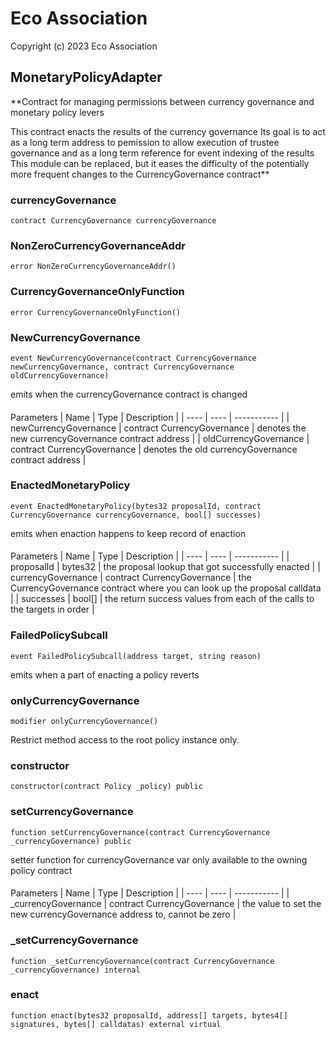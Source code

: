 # Eco Association

Copyright (c) 2023 Eco Association

## MonetaryPolicyAdapter

**Contract for managing permissions between currency governance and monetary policy levers

This contract enacts the results of the currency governance
Its goal is to act as a long term address to pemission to allow execution of trustee governance and as a long term reference for event indexing of the results
This module can be replaced, but it eases the difficulty of the potentially more frequent changes to the CurrencyGovernance contract**

### currencyGovernance

  ```solidity
  contract CurrencyGovernance currencyGovernance
  ```

### NonZeroCurrencyGovernanceAddr

  ```solidity
  error NonZeroCurrencyGovernanceAddr()
  ```

### CurrencyGovernanceOnlyFunction

  ```solidity
  error CurrencyGovernanceOnlyFunction()
  ```

### NewCurrencyGovernance

  ```solidity
  event NewCurrencyGovernance(contract CurrencyGovernance newCurrencyGovernance, contract CurrencyGovernance oldCurrencyGovernance)
  ```

emits when the currencyGovernance contract is changed

  ####
  Parameters | Name | Type | Description | | ---- | ---- | ----------- |
    |
    newCurrencyGovernance
    |
    contract CurrencyGovernance
    |
    denotes the new currencyGovernance contract address
    |
    |
    oldCurrencyGovernance
    |
    contract CurrencyGovernance
    |
    denotes the old currencyGovernance contract address
    |

### EnactedMonetaryPolicy

  ```solidity
  event EnactedMonetaryPolicy(bytes32 proposalId, contract CurrencyGovernance currencyGovernance, bool[] successes)
  ```

emits when enaction happens to keep record of enaction

  ####
  Parameters | Name | Type | Description | | ---- | ---- | ----------- |
    |
    proposalId
    |
    bytes32
    |
    the proposal lookup that got successfully enacted
    |
    |
    currencyGovernance
    |
    contract CurrencyGovernance
    |
    the CurrencyGovernance contract where you can look up the proposal calldata
    |
    |
    successes
    |
    bool[]
    |
    the return success values from each of the calls to the targets in order
    |

### FailedPolicySubcall

  ```solidity
  event FailedPolicySubcall(address target, string reason)
  ```

emits when a part of enacting a policy reverts

### onlyCurrencyGovernance

  ```solidity
  modifier onlyCurrencyGovernance()
  ```

Restrict method access to the root policy instance only.

### constructor

  ```solidity
  constructor(contract Policy _policy) public
  ```

### setCurrencyGovernance

  ```solidity
  function setCurrencyGovernance(contract CurrencyGovernance _currencyGovernance) public
  ```

setter function for currencyGovernance var
only available to the owning policy contract

  ####
  Parameters | Name | Type | Description | | ---- | ---- | ----------- |
    |
    _currencyGovernance
    |
    contract CurrencyGovernance
    |
    the value to set the new currencyGovernance address to, cannot be zero
    |

### _setCurrencyGovernance

  ```solidity
  function _setCurrencyGovernance(contract CurrencyGovernance _currencyGovernance) internal
  ```

### enact

  ```solidity
  function enact(bytes32 proposalId, address[] targets, bytes4[] signatures, bytes[] calldatas) external virtual
  ```

